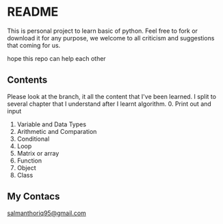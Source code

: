 # README

This is personal project to learn basic of python. Feel free to fork or download it for any purpose, we welcome to all criticism and suggestions that coming for us.

hope this repo can help each other

## Contents

Please look at the branch, it all the content that I've been learned. I split to several chapter that I understand after I learnt algorithm. 0. Print out and input

1. Variable and Data Types
2. Arithmetic and Comparation
3. Conditional
4. Loop
5. Matrix or array
6. Function
7. Object
8. Class

## My Contacs

salmanthoriq95@gmail.com
